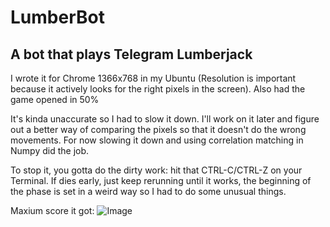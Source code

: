 # LumberBot
## A bot that plays Telegram Lumberjack

I wrote it for Chrome 1366x768 in my Ubuntu (Resolution is important because it actively looks for the right pixels in the screen). Also had the game opened in 50%

It's kinda unaccurate so I had to slow it down. I'll work on it later and figure out a better way of comparing the pixels so that it doesn't do the wrong movements. For now slowing it down and using correlation matching in Numpy did the job.

To stop it, you gotta do the dirty work: hit that CTRL-C/CTRL-Z on your Terminal.
If dies early, just keep rerunning until it works, the beginning of the phase is set in a weird way so I had to do some unusual things.

Maxium score it got:
![Image](https://i.imgur.com/sT7GBFC.jpg)
